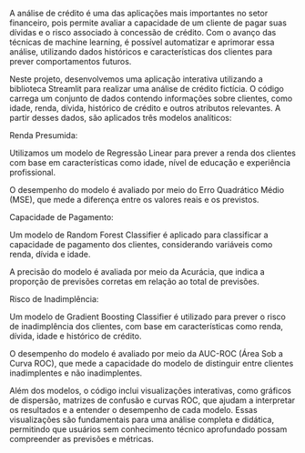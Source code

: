 A análise de crédito é uma das aplicações mais importantes no setor financeiro, pois permite avaliar a capacidade de um cliente de pagar suas dívidas e o risco associado à concessão de crédito. Com o avanço das técnicas de machine learning, é possível automatizar e aprimorar essa análise, utilizando dados históricos e características dos clientes para prever comportamentos futuros.

Neste projeto, desenvolvemos uma aplicação interativa utilizando a biblioteca Streamlit para realizar uma análise de crédito fictícia. O código carrega um conjunto de dados contendo informações sobre clientes, como idade, renda, dívida, histórico de crédito e outros atributos relevantes. A partir desses dados, são aplicados três modelos analíticos:

Renda Presumida:

Utilizamos um modelo de Regressão Linear para prever a renda dos clientes com base em características como idade, nível de educação e experiência profissional.

O desempenho do modelo é avaliado por meio do Erro Quadrático Médio (MSE), que mede a diferença entre os valores reais e os previstos.

Capacidade de Pagamento:

Um modelo de Random Forest Classifier é aplicado para classificar a capacidade de pagamento dos clientes, considerando variáveis como renda, dívida e idade.

A precisão do modelo é avaliada por meio da Acurácia, que indica a proporção de previsões corretas em relação ao total de previsões.

Risco de Inadimplência:

Um modelo de Gradient Boosting Classifier é utilizado para prever o risco de inadimplência dos clientes, com base em características como renda, dívida, idade e histórico de crédito.

O desempenho do modelo é avaliado por meio da AUC-ROC (Área Sob a Curva ROC), que mede a capacidade do modelo de distinguir entre clientes inadimplentes e não inadimplentes.

Além dos modelos, o código inclui visualizações interativas, como gráficos de dispersão, matrizes de confusão e curvas ROC, que ajudam a interpretar os resultados e a entender o desempenho de cada modelo. Essas visualizações são fundamentais para uma análise completa e didática, permitindo que usuários sem conhecimento técnico aprofundado possam compreender as previsões e métricas.

